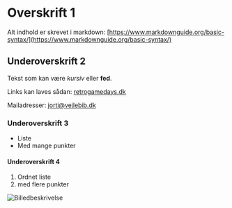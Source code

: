 <!-- BEGIN ARISE ------------------------------
Title:: "Titel"

Author:: "Retro Game Days"
Description:: "Beskrivelse"
Language:: "dk"
Thumbnail:: ""
Published Date:: "2025-05-02"
Modified Date:: "2025-05-02"

---- END ARISE \\ DO NOT MODIFY THIS LINE ---->

# Overskrift 1

Alt indhold er skrevet i markdown: [https://www.markdownguide.org/basic-syntax/](https://www.markdownguide.org/basic-syntax/)

## Underoverskrift 2

Tekst som kan være *kursiv* eller **fed**.

Links kan laves sådan: [retrogamedays.dk](retrogamedays.dk "Valgfri tooltip")

Mailadresser: <jorti@vejlebib.dk>

### Underoverskrift 3
 - Liste
 - Med mange punkter

#### Underoverskrift 4
1. Ordnet liste
2. med flere punkter

![](/config/logo.png "Billedbeskrivelse")
